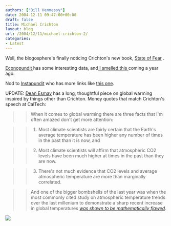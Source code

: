 ```yaml
---
authors: ["Bill Hennessy"]
date: 2004-12-11 09:47:00+00:00
draft: false
title: Michael Crichton
layout: blog
url: /2004/12/11/michael-crichton-2/
categories:
- Latest
---
```


Well, the blogosphere's finally noticing Crichton's new book, [State of Fear](https://www.amazon.com/exec/obidos/redirect?tag=hennesssview-20&path=tg%2Fdetail%2F-%2F0066214130%2Fqid%3D1102908263%2Fsr%3D8-1%2Fref%3Dpd_csp_1%3Fv%3Dglance%26s%3Dbooks%26n%3D507846) .




[Econopundit ](https://www.econopundit.com/archive/2004_12_01_econopundit_archive.html#110285639301022181)has some interesting data, and[ I smelled this ](https://blog.billhennessy.com/blogs/hennessys_view/archive/2003/12/16/823.aspx)coming a year ago.




Nod to [Instapundit](https://www.instapundit.com) who has more links like [this one](https://www.nationalreview.com/thecorner/04_12_12_corner-archive.asp#047920).




UPDATE: [Dean Esmay](https://www.deanesmay.com/posts/1102929591.shtml) has a long, thoughtful piece on global warming inspired by things other than Crichton. Money quotes that match Crichton's speech at CalTech:




> 

> 
> > 

>> 
>> When it comes to global warming there are three facts that I'm often amazed don't get more attention:
>> 
>> 

>> 
>> 1) Most climate scientists are fairly certain that the Earth's average temperature has been higher any number of times in the past than it is now, and
>> 
>> 

>> 
>> 2) Most climate scientists will affirm that atmospheric CO2 levels have been much higher at times in the past than they are now.
>> 
>> 

>> 
>> 3) There's not much evidence that CO2 levels and average atmospheric temperature are more than marginally correlated.
>> 
>> 

>> 
>> And one of the bigger bombshells of the last year was when the most commonly cited study on atmospheric temperature trends over the last millenium to demonstrate a sharp recent increase in global temperatures [_was shown to be mathematically flawed_](https://www.technologyreview.com/articles/04/10/wo_muller101504.asp).
>> 
>> 
> 
> 

![](https://blog.billhennessy.com/aggbug.aspx?PostID=868)

